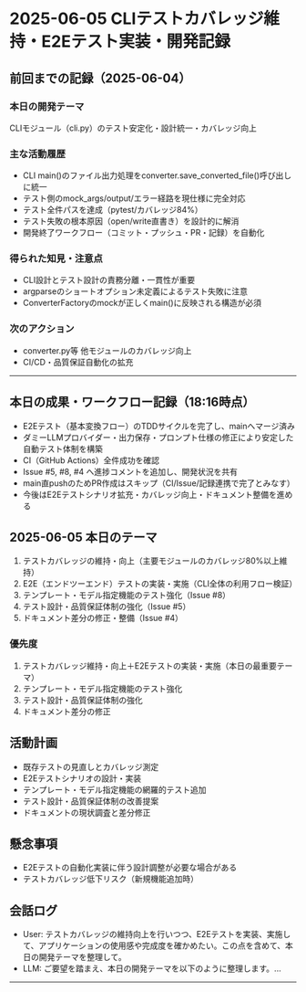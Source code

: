 # 2025-06-05 CLIテストカバレッジ維持・E2Eテスト実装・開発記録

## 前回までの記録（2025-06-04）

### 本日の開発テーマ
CLIモジュール（cli.py）のテスト安定化・設計統一・カバレッジ向上

### 主な活動履歴
- CLI main()のファイル出力処理をconverter.save_converted_file()呼び出しに統一
- テスト側のmock_args/output/エラー経路を現仕様に完全対応
- テスト全件パスを達成（pytest/カバレッジ84%）
- テスト失敗の根本原因（open/write直書き）を設計的に解消
- 開発終了ワークフロー（コミット・プッシュ・PR・記録）を自動化

### 得られた知見・注意点
- CLI設計とテスト設計の責務分離・一貫性が重要
- argparseのショートオプション未定義によるテスト失敗に注意
- ConverterFactoryのmockが正しくmain()に反映される構造が必須

### 次のアクション
- converter.py等 他モジュールのカバレッジ向上
- CI/CD・品質保証自動化の拡充

---

## 本日の成果・ワークフロー記録（18:16時点）

- E2Eテスト（基本変換フロー）のTDDサイクルを完了し、mainへマージ済み
- ダミーLLMプロバイダー・出力保存・プロンプト仕様の修正により安定した自動テスト体制を構築
- CI（GitHub Actions）全件成功を確認
- Issue #5, #8, #4 へ進捗コメントを追加し、開発状況を共有
- main直pushのためPR作成はスキップ（CI/Issue/記録連携で完了とみなす）
- 今後はE2Eテストシナリオ拡充・カバレッジ向上・ドキュメント整備を進める

## 2025-06-05 本日のテーマ
1. テストカバレッジの維持・向上（主要モジュールのカバレッジ80%以上維持）
2. E2E（エンドツーエンド）テストの実装・実施（CLI全体の利用フロー検証）
3. テンプレート・モデル指定機能のテスト強化（Issue #8）
4. テスト設計・品質保証体制の強化（Issue #5）
5. ドキュメント差分の修正・整備（Issue #4）

### 優先度
1. テストカバレッジ維持・向上＋E2Eテストの実装・実施（本日の最重要テーマ）
2. テンプレート・モデル指定機能のテスト強化
3. テスト設計・品質保証体制の強化
4. ドキュメント差分の修正

## 活動計画
- 既存テストの見直しとカバレッジ測定
- E2Eテストシナリオの設計・実装
- テンプレート・モデル指定機能の網羅的テスト追加
- テスト設計・品質保証体制の改善提案
- ドキュメントの現状調査と差分修正

## 懸念事項
- E2Eテストの自動化実装に伴う設計調整が必要な場合がある
- テストカバレッジ低下リスク（新規機能追加時）

## 会話ログ
- User: テストカバレッジの維持向上を行いつつ、E2Eテストを実装、実施して、アプリケーションの使用感や完成度を確かめたい。この点を含めて、本日の開発テーマを整理して。
- LLM: ご要望を踏まえ、本日の開発テーマを以下のように整理します。...

---
